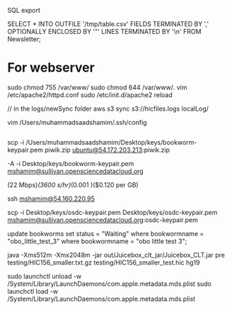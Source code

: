 SQL export 

SELECT * INTO OUTFILE '/tmp/table.csv'
    FIELDS TERMINATED BY ',' OPTIONALLY ENCLOSED BY '"'
    LINES TERMINATED BY '\n'
FROM Newsletter;

# For webserver
sudo chmod 755 /var/www/
sudo chmod 644 /var/www/*.*
vim /etc/apache2/httpd.conf
sudo /etc/init.d/apache2 reload

// in the logs/newSync folder 
aws s3 sync s3://hicfiles.logs localLog/


vim /Users/muhammadsaadshamim/.ssh/config

<script>
      window.fbAsyncInit = function() {
        FB.init({
          appId      : '',
          xfbml      : true,
          version    : 'v2.1'
        });
      };

      (function(d, s, id){
         var js, fjs = d.getElementsByTagName(s)[0];
         if (d.getElementById(id)) {return;}
         js = d.createElement(s); js.id = id;
         js.src = "//connect.facebook.net/en_US/sdk.js";
         fjs.parentNode.insertBefore(js, fjs);
       }(document, 'script', 'facebook-jssdk'));
</script>


<!-- Piwik -->
<script type="text/javascript">
  var _paq = _paq || [];
  _paq.push(['trackPageView']);
  _paq.push(['enableLinkTracking']);
  (function() {
    var u="//54.172.203.213/piwik/";
    _paq.push(['setTrackerUrl', u+'piwik.php']);
    _paq.push(['setSiteId', 1]);
    var d=document, g=d.createElement('script'), s=d.getElementsByTagName('script')[0];
    g.type='text/javascript'; g.async=true; g.defer=true; g.src=u+'piwik.js'; s.parentNode.insertBefore(g,s);
  })();
</script>
<noscript><p><img src="//54.172.203.213/piwik/piwik.php?idsite=1" style="border:0;" alt="" /></p></noscript>
<!-- End Piwik Code --> 


scp -i /Users/muhammadsaadshamim/Desktop/keys/bookworm-keypair.pem piwik.zip ubuntu@54.172.203.213:piwik.zip

-A -i Desktop/keys/bookworm-keypair.pem mshamim@sullivan.opensciencedatacloud.org


(22 Mbps)*(3600 s/hr)*(0.001 )($0.120 per GB)

ssh mshamim@54.160.220.95

scp -i Desktop/keys/osdc-keypair.pem Desktop/keys/osdc-keypair.pem mshamim@sullivan.opensciencedatacloud.org:osdc-keypair.pem

update bookworms set status = "Waiting" where bookwormname = "obo_little_test_3" where bookwormname = "obo little test 3";


java -Xms512m -Xmx2048m -jar out/Juicebox_clt_jar/Juicebox_CLT.jar pre testing/HIC156_smaller.txt.gz testing/HIC156_smaller_test.hic hg19


sudo launchctl unload -w /System/Library/LaunchDaemons/com.apple.metadata.mds.plist
sudo launchctl load -w /System/Library/LaunchDaemons/com.apple.metadata.mds.plist
